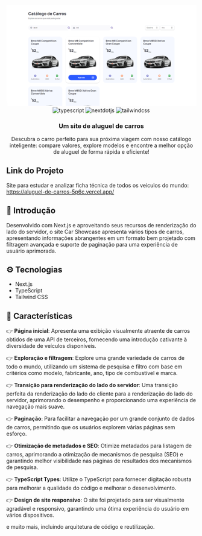 <div align="center">

<img src="/public/catalogodecarros.png" alt="Project Banner">

  <div>
    <img src="https://img.shields.io/badge/-TypeScript-black?style=for-the-badge&logoColor=white&logo=typescript&color=3178C6" alt="typescript" />
     <img src="https://img.shields.io/badge/-Next_JS-black?style=for-the-badge&logoColor=white&logo=nextdotjs&color=000000" alt="nextdotjs" />
    <img src="https://img.shields.io/badge/-Tailwind_CSS-black?style=for-the-badge&logoColor=white&logo=tailwindcss&color=06B6D4" alt="tailwindcss" />
  </div>

  <h3 align="center">Um site de aluguel de carros</h3>

   <div align="center">
     Descubra o carro perfeito para sua próxima viagem com nosso catálogo inteligente: compare valores, explore modelos e encontre a melhor opção de aluguel de forma rápida e eficiente!
    </div>
</div>

## Link do Projeto 

Site para estudar e analizar ficha técnica de todos os veiculos do mundo: https://aluguel-de-carros-5p6c.vercel.app/
## <a name="introduction">🤖 Introdução</a>
 
Desenvolvido com Next.js e aproveitando seus recursos de renderização do lado do servidor, o site Car Showcase apresenta vários tipos de carros, apresentando informações abrangentes em um formato bem projetado com filtragem avançada e suporte de paginação para uma experiência de usuário aprimorada.

## <a name="tech-stack">⚙️ Tecnologias</a>

- Next.js
- TypeScript
- Tailwind CSS

## <a name="features">🔋 Características</a>

👉 **Página inicial**:  Apresenta uma exibição visualmente atraente de carros obtidos de uma API de terceiros, fornecendo uma introdução cativante à diversidade de veículos disponíveis.

👉 **Exploração e filtragem**: Explore uma grande variedade de carros de todo o mundo, utilizando um sistema de pesquisa e filtro com base em critérios como modelo, fabricante, ano, tipo de combustível e marca.

👉 **Transição para renderização do lado do servidor**: Uma transição perfeita da renderização do lado do cliente para a renderização do lado do servidor, aprimorando o desempenho e proporcionando uma experiência de navegação mais suave.

👉 **Paginação**: Para facilitar a navegação por um grande conjunto de dados de carros, permitindo que os usuários explorem várias páginas sem esforço.

👉 **Otimização de metadados e SEO**: Otimize metadados para listagem de carros, aprimorando a otimização de mecanismos de pesquisa (SEO) e garantindo melhor visibilidade nas páginas de resultados dos mecanismos de pesquisa.

👉 **TypeScript Types**: Utilize o TypeScript para fornecer digitação robusta para melhorar a qualidade do código e melhorar o desenvolvimento.

👉 **Design de site responsivo**: O site foi projetado para ser visualmente agradável e responsivo, garantindo uma ótima experiência do usuário em vários dispositivos.

e muito mais, incluindo arquitetura de código e reutilização.

